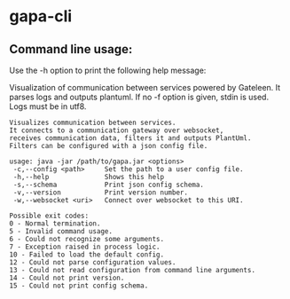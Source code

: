 # gapa-cli

## Command line usage:
Use the -h option to print the following help message:

Visualization of communication between services powered by Gateleen.
It parses logs and outputs plantuml.
If no -f option is given, stdin is used.
Logs must be in utf8.

    Visualizes communication between services.
    It connects to a communication gateway over websocket,
    receives communication data, filters it and outputs PlantUml.
    Filters can be configured with a json config file.
    
    usage: java -jar /path/to/gapa.jar <options>
     -c,--config <path>     Set the path to a user config file.
     -h,--help              Shows this help
     -s,--schema            Print json config schema.
     -v,--version           Print version number.
     -w,--websocket <uri>   Connect over websocket to this URI.
    
    Possible exit codes:
    0 - Normal termination.
    5 - Invalid command usage.
    6 - Could not recognize some arguments.
    7 - Exception raised in process logic.
    10 - Failed to load the default config.
    12 - Could not parse configuration values.
    13 - Could not read configuration from command line arguments.
    14 - Could not print version.
    15 - Could not print config schema.
